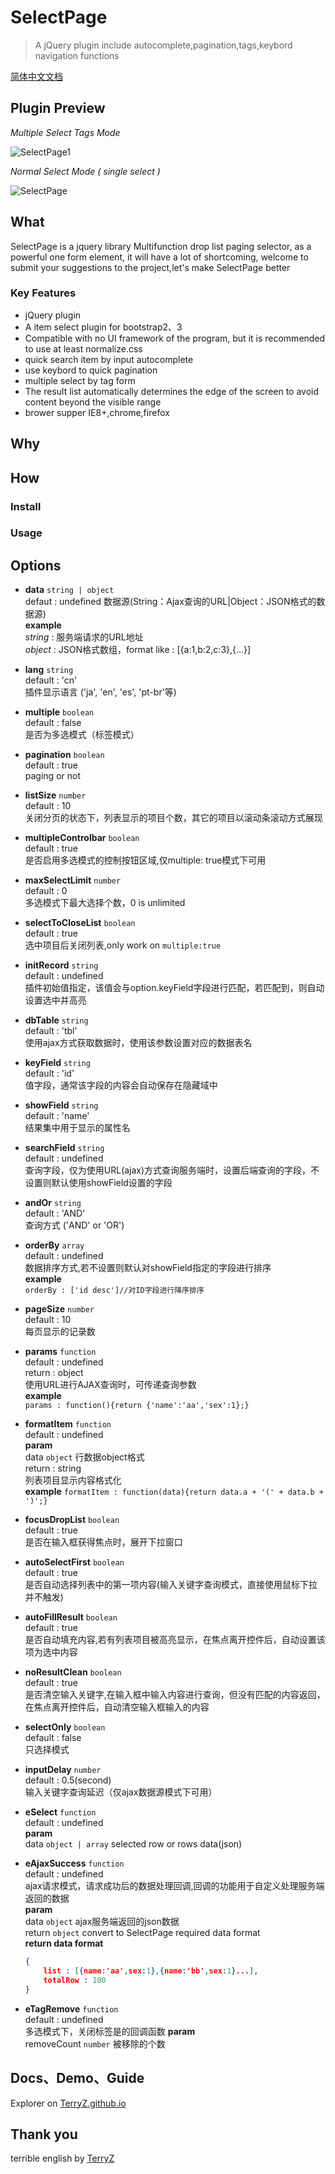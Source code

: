 # SelectPage

> A jQuery plugin include autocomplete,pagination,tags,keybord navigation functions

[简体中文文档](README-CN.md)

## Plugin Preview

*Multiple Select Tags Mode*

![SelectPage1](https://terryz.github.io/image/SelectPage1.png)

*Normal Select Mode ( single select )*

![SelectPage](https://terryz.github.io/image/SelectPage.png)


## What

SelectPage is a jquery library Multifunction drop list paging selector, as a powerful one form element, it will have a lot of shortcoming, welcome to submit your suggestions to the project,let's make SelectPage better

### Key Features

<ul>
	<li>jQuery plugin</li>
	<li>A item select plugin for bootstrap2、3</li>
	<li>Compatible with no UI framework of the program, but it is recommended to use at least normalize.css</li>
	<li>quick search item by input autocomplete</li>
	<li>use keybord to quick pagination</li>
	<li>multiple select by tag form</li>
	<li>The result list automatically determines the edge of the screen to avoid content beyond the visible range</li>
	<li>brower supper IE8+,chrome,firefox</li>
</ul>

## Why

## How

### Install
### Usage

## Options

- **data** `string | object`  
  defaut : undefined
  数据源(String：Ajax查询的URL|Object：JSON格式的数据源)  
  **example**  
  *string* : 服务端请求的URL地址  
  *object* : JSON格式数组，format like : [{a:1,b:2,c:3},{...}]

- **lang** `string`  
  default : 'cn'  
  插件显示语言 ('ja', 'en', 'es', 'pt-br'等)

- **multiple** `boolean`  
  default : false  
  是否为多选模式（标签模式）

- **pagination** `boolean`  
  default : true  
  paging or not

- **listSize** `number`  
  default : 10  
  关闭分页的状态下，列表显示的项目个数，其它的项目以滚动条滚动方式展现

- **multipleControlbar** `boolean`  
  default : true  
  是否启用多选模式的控制按钮区域,仅multiple: true模式下可用

- **maxSelectLimit** `number`  
  default : 0  
  多选模式下最大选择个数，0 is unlimited

- **selectToCloseList** `boolean`  
  default : true  
  选中项目后关闭列表,only work on `multiple:true`

- **initRecord** `string`  
  default : undefined  
  插件初始值指定，该值会与option.keyField字段进行匹配，若匹配到，则自动设置选中并高亮

- **dbTable** `string`  
  default : 'tbl'  
  使用ajax方式获取数据时，使用该参数设置对应的数据表名

- **keyField** `string`  
  default : 'id'  
  值字段，通常该字段的内容会自动保存在隐藏域中

- **showField** `string`  
  default : 'name'  
  结果集中用于显示的属性名

- **searchField** `string`  
  default : undefined  
  查询字段，仅为使用URL(ajax)方式查询服务端时，设置后端查询的字段，不设置则默认使用showField设置的字段

- **andOr** `string`  
  default : 'AND'  
  查询方式 ('AND' or 'OR')

- **orderBy** `array`  
  default : undefined  
  数据排序方式,若不设置则默认对showField指定的字段进行排序  
  **example**  
  `orderBy : ['id desc']//对ID字段进行降序排序`

- **pageSize** `number`  
  default : 10  
  每页显示的记录数

- **params** `function`  
  default : undefined  
  return : object  
  使用URL进行AJAX查询时，可传递查询参数  
  **example**  
  `params : function(){return {'name':'aa','sex':1};}`

- **formatItem** `function`  
  default : undefined  
  **param**  
  data `object` 行数据object格式  
  return : string  
  列表项目显示内容格式化  
  **example**
  `formatItem : function(data){return data.a + '(' + data.b + ')';}`


- **focusDropList** `boolean`  
  default : true  
  是否在输入框获得焦点时，展开下拉窗口

- **autoSelectFirst** `boolean`  
  default : true  
  是否自动选择列表中的第一项内容(输入关键字查询模式，直接使用鼠标下拉并不触发)

- **autoFillResult** `boolean`  
  default : true  
  是否自动填充内容,若有列表项目被高亮显示，在焦点离开控件后，自动设置该项为选中内容

- **noResultClean** `boolean`  
  default : true  
  是否清空输入关键字,在输入框中输入内容进行查询，但没有匹配的内容返回，在焦点离开控件后，自动清空输入框输入的内容

- **selectOnly** `boolean`  
  default : false  
  只选择模式

- **inputDelay** `number`  
  default : 0.5(second)  
  输入关键字查询延迟（仅ajax数据源模式下可用）

- **eSelect** `function`  
  default : undefined  
  **param**  
  data `object | array` selected row or rows data(json)

- **eAjaxSuccess** `function`  
  default : undefined  
  ajax请求模式，请求成功后的数据处理回调,回调的功能用于自定义处理服务端返回的数据  
  **param**  
  data `object` ajax服务端返回的json数据  
  return `object` convert to SelectPage required data format  
  **return data format**  
  ```json
  {
	  list : [{name:'aa',sex:1},{name:'bb',sex:1}...],
	  totalRow : 100
  }
  ```

- **eTagRemove** `function`  
  default : undefined  
  多选模式下，关闭标签是的回调函数
  **param**  
  removeCount `number` 被移除的个数

## Docs、Demo、Guide

Explorer on [TerryZ.github.io](https://TerryZ.github.io)

## Thank you
terrible english by [TerryZ](https://github.com/TerryZ)